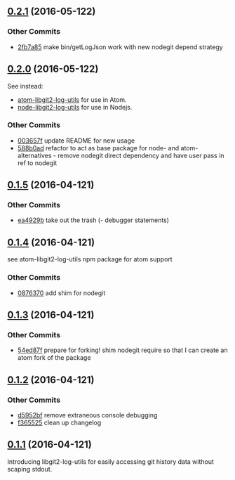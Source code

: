 ## [0.2.1](git+https://github.com/littlebee/libgit2-log-utils.git/compare/0.2.0...0.2.1) (2016-05-122)


### Other Commits
* [2fb7a85](git+https://github.com/littlebee/libgit2-log-utils.git/commit/2fb7a858ee42f01e42e3aa0ab5a0635af576fb40) make bin/getLogJson work with new nodegit depend strategy

## [0.2.0](git+https://github.com/littlebee/libgit2-log-utils.git/compare/0.1.5...0.2.0) (2016-05-122)
See instead:
- [atom-libgit2-log-utils](https://www.npmjs.com/package/atom-libgit2-log-utils) for use in Atom.
- [node-libgit2-log-utils](https://www.npmjs.com/package/node-libgit2-log-utils) for use in Nodejs.


### Other Commits
* [003657f](git+https://github.com/littlebee/libgit2-log-utils.git/commit/003657f60a7c7587658a11baf923eec3c1e0b2e2) update README for new usage
* [588b0ad](git+https://github.com/littlebee/libgit2-log-utils.git/commit/588b0ade438e0b44458d4f2b590d21b321e61805) refactor to act as base package for node- and atom- alternatives - remove nodegit direct dependency and have user pass in ref to nodegit

## [0.1.5](git+https://github.com/littlebee/libgit2-log-utils.git/compare/0.1.4...0.1.5) (2016-04-121)


### Other Commits
* [ea4929b](git+https://github.com/littlebee/libgit2-log-utils.git/commit/ea4929bf83b86da54fcfa65c3f12c17da567d87d) take out the trash (- debugger statements)

## [0.1.4](git+https://github.com/littlebee/libgit2-log-utils.git/compare/0.1.3...0.1.4) (2016-04-121)
see atom-libgit2-log-utils npm package for atom support

### Other Commits
* [0876370](git+https://github.com/littlebee/libgit2-log-utils.git/commit/0876370e94797e5c7d0ec7b414dae909bcbd8cbe) add shim for nodegit

## [0.1.3](git+https://github.com/littlebee/libgit2-log-utils.git/compare/0.1.2...0.1.3) (2016-04-121)


### Other Commits
* [54ed87f](git+https://github.com/littlebee/libgit2-log-utils.git/commit/54ed87f79437f965fa5b4e0c040a765396ec5d8a) prepare for forking! shim nodegit require so that I can create an atom fork of the package

## [0.1.2](git+https://github.com/littlebee/libgit2-log-utils.git/compare/0.1.1...0.1.2) (2016-04-121)


### Other Commits
* [d5952bf](git+https://github.com/littlebee/libgit2-log-utils.git/commit/d5952bf8648b08dc2453561e4c39be5bed929075) remove extraneous console debugging
* [f365525](git+https://github.com/littlebee/libgit2-log-utils.git/commit/f36552519ba93602ecf33a900ccbee4b403500a6) clean up changelog

## [0.1.1](git+https://github.com/littlebee/libgit2-log-utils.git/compare/0.1.0...0.1.1) (2016-04-121)
Introducing libgit2-log-utils for easily accessing git history data without scaping stdout.
